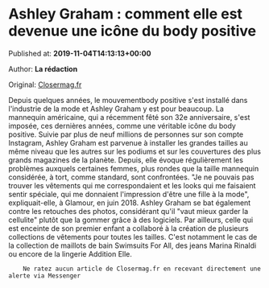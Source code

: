 
# Ashley Graham : comment elle est devenue une icône du body positive

Published at: **2019-11-04T14:13:13+00:00**

Author: **La rédaction**

Original: [Closermag.fr](https://www.closermag.fr/people/ashley-graham-comment-elle-est-devenue-une-icone-du-body-positive-1044384)

Depuis quelques années, le mouvementbody positive s'est installé dans l'industrie de la mode et Ashley Graham y est pour beaucoup. La mannequin américaine, qui a récemment fêté son 32e anniversaire, s'est imposée, ces dernières années, comme une véritable icône du body positive. Suivie par plus de neuf millions de personnes sur son compte Instagram, Ashley Graham est parvenue à installer les grandes tailles au même niveau que les autres sur les podiums et sur les couvertures des plus grands magazines de la planète.
Depuis, elle évoque régulièrement les problèmes auxquels certaines femmes, plus rondes que la taille mannequin considérée, à tort, comme standard, sont confrontées. "Je ne pouvais pas trouver les vêtements qui me correspondaient et les looks qui me faisaient sentir spéciale, qui me donnaient l'impression d'être une fille à la mode", expliquait-elle, à Glamour, en juin 2018. Ashley Graham se bat également contre les retouches des photos, considérant qu'il "vaut mieux garder la cellulite" plutôt que la gommer grâce à des logiciels.
Par ailleurs, celle qui est enceinte de son premier enfant a collaboré à la création de plusieurs collections de vêtements pour toutes les tailles. C'est notamment le cas de la collection de maillots de bain Swimsuits For All, des jeans Marina Rinaldi ou encore de la lingerie Addition Elle.

        Ne ratez aucun article de Closermag.fr en recevant directement une alerte via Messenger
      
